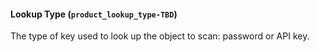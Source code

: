 #### Lookup Type (`product_lookup_type-TBD`)

The type of key used to look up the object to scan: password or API key.


